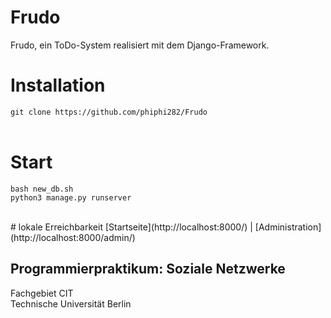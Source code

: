 # Frudo
Frudo, ein ToDo-System realisiert mit dem Django-Framework.
# Installation
`git clone https://github.com/phiphi282/Frudo` <br />
<br />
# Start
`bash new_db.sh`<br />
`python3 manage.py runserver`<br />

<br />
# lokale Erreichbarkeit
[Startseite](http://localhost:8000/) | [Administration](http://localhost:8000/admin/)


## Programmierpraktikum: Soziale Netzwerke
Fachgebiet CIT<br />
Technische Universität Berlin
